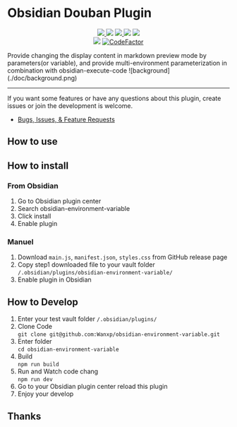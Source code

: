 # Obsidian Douban Plugin

<p align="center">    
    <a href="https://github.com/Wanxp/obsidian-douban/releases/latest">    
      <img src="https://img.shields.io/github/manifest-json/v/Wanxp/obsidian-environment-variable?color=blue">    
   </a>    
    <img src="https://img.shields.io/github/release-date/Wanxp/obsidian-environment-variable">    
   <a href="https://github.com/Wanxp/obsidian-environment-variable/blob/master/License">    
      <img src="https://img.shields.io/github/license/Wanxp/obsidian-environment-variable">    
   </a>    
   <img src="https://img.shields.io/github/downloads/Wanxp/obsidian-environment-variable/total">    
   <a href="https://github.com/Wanxp/obsidian-environment-variable/issues">    
      <img src="https://img.shields.io/github/issues/Wanxp/obsidian-environment-variable">    
   </a>    
   <br>    
   <img src="https://img.shields.io/tokei/lines/github/Wanxp/obsidian-environment-variable">    
   <a href="https://www.codefactor.io/repository/github/wanxp/obsidian-environment-variable">    
   <img src="https://www.codefactor.io/repository/github/wanxp/obsidian-environment-variable/badge" alt="CodeFactor" />    
   </a>    
</p>    
Provide changing the display content in markdown preview mode by parameters(or variable), and provide  multi-environment parameterization in combination with obsidian-execute-code
![background](./doc/background.png)

---  
If you want some features or have any questions about this plugin, create issues or join the development is welcome.      

- [Bugs, Issues, & Feature Requests](https://github.com/Wanxp/obsidian-environment-variable/issues)


## How to use



## How to install
### From Obsidian
1. Go to Obsidian plugin center
2. Search obsidian-environment-variable
3. Click install
4. Enable plugin

### Manuel
1. Download `main.js`, `manifest.json`, `styles.css` from GitHub release page
2. Copy step1 downloaded file to your vault folder `/.obsidian/plugins/obsidian-environment-variable/`
3. Enable plugin in Obsidian


## How to Develop
1. Enter your test vault folder `/.obsidian/plugins/`
2. Clone Code    
   `git clone git@github.com:Wanxp/obsidian-environment-variable.git`
3. Enter folder    
   `cd obsidian-environment-variable`
4. Build    
   `npm run build`
5. Run and Watch code chang    
   `npm run dev`
6. Go to your Obsidian plugin center reload this plugin
7. Enjoy your develop

## Thanks
